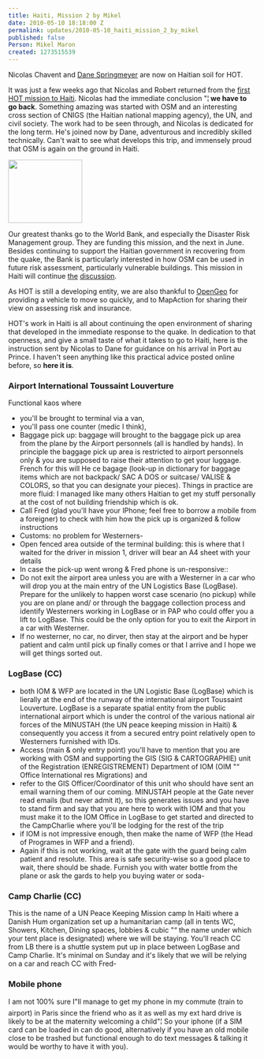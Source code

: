 ```yaml
---
title: Haiti, Mission 2 by Mikel
date: 2010-05-10 18:18:00 Z
permalink: updates/2010-05-10_haiti_mission_2_by_mikel
published: false
Person: Mikel Maron
created: 1273515539
---
```


<p>Nicolas Chavent and <a href="http://www.dbsgeo.com/">Dane Springmeyer</a> are now on Haitian soil for HOT.</p><p>It was just a few weeks ago that Nicolas and Robert returned from the <a href="http://brainoff.com/weblog/2010/03/17/1543">first HOT mission to Haiti</a>. Nicolas had the immediate conclusion "¦<strong> we have to go back</strong>. Something amazing was started with OSM and an interesting cross section of CNIGS (the Haitian national mapping agency), the UN, and civil society. The work had to be seen through, and Nicolas is dedicated for the long term. He's joined now by Dane, adventurous and incredibly skilled technically. Can't wait to see what develops this trip, and immensely proud that OSM is again on the ground in Haiti.</p><p><img src="http://brainoff.com/weblog/wp-content/uploads/2010/05/wblogo-300x257.png" alt="" style="width:150px;height:128px"></p><p>Our greatest thanks go to the World Bank, and especially the Disaster Risk Management group. They are funding this mission, and the next in June. Besides continuing to support the Haitian government in recovering from the quake, the Bank is particularly interested in how OSM can be used in future risk assessment, particularly vulnerable buildings. This mission in Haiti will continue <a href="https://twitter.com/wonderchook/status/11672335939">the</a> <a href="http://community.understandrisk.org/">discussion</a>.</p><p>As HOT is still a developing entity, we are also thankful to <a href="http://opengeo.org/">OpenGeo</a> for providing a vehicle to move so quickly, and to MapAction for sharing their view on assessing risk and insurance.</p><p>HOT's work in Haiti is all about continuing the open environment of sharing that developed in the immediate response to the quake. In dedication to that openness, and give a small taste of what it takes to go to Haiti, here is the instruction sent by Nicolas to Dane for guidance on his arrival in Port au Prince. I haven't seen anything like this practical advice posted online before, so <strong>here it is</strong>.</p><h3>Airport International Toussaint Louverture</h3><p>Functional kaos where&nbsp;</p><ul><li>you'll be brought to terminal via a van,</li><li>you'll pass one counter (medic I think),</li><li>Baggage pick up: baggage will brought to the baggage pick up area from the plane by the Airport personnels (all is handled by hands). In principle the baggage pick up area is restricted to airport personnels only &amp; you are supposed to raise their attention to get your luggage. French for this will He ce bagage (look-up in dictionary for baggage items which are not backpack/ SAC A DOS or suitcase/ VALISE &amp; COLORS, so that you can designate your pieces). Things in practice are more fluid: I managed like many others Haitian to get my stuff personally at the cost of not building friendship which is ok.</li><li>Call Fred (glad you'll have your IPhone; feel free to borrow a mobile from a foreigner) to check with him how the pick up is organized &amp; follow instructions</li><li>Customs: no problem for Westerners-</li><li>Open fenced area outside of the terminal building: this is where that I waited for the driver in mission 1, driver will bear an A4 sheet with your details</li><li>In case the pick-up went wrong &amp; Fred phone is un-responsive::</li><li>Do not exit the airport area unless you are with a Westerner in a car who will drop you at the main entry of the UN Logistics Base (LogBase). Prepare for the unlikely to happen worst case scenario (no pickup) while you are on plane and/ or through the baggage collection process and identify Westerners working in LogBase or in PAP who could offer you a lift to LogBase. This could be the only option for you to exit the Airport in a car with Westerner.</li><li>If no westerner, no car, no dirver, then stay at the airport and be hyper patient and calm until pick up finally comes or that I arrive and I hope we will get things sorted out.</li></ul><h3>LogBase (CC)</h3><ul><li>both IOM &amp; WFP are located in the UN Logistic Base (LogBase) which is lierally at the end of the runway of the international airport Toussaint Louverture. LogBase is a separate spatial entity from the public international airport which is under the control of the various national air forces of the MINUSTAH (the UN peace keeping mission in Haiti) &amp; consequently you access it from a secured entry point relatively open to Westerners furnished with IDs.</li><li>Access (main &amp; only entry point) you'll have to mention that you are working with OSM and supporting the GIS (SIG &amp; CARTOGRAPHIE) unit of the Registration (ENREGISTREMENT) Department of IOM (OIM "“ Office International res Migrations) and</li><li>refer to the GIS Officer/Coordinator of this unit who should have sent an email warning them of our coming. MINUSTAH people at the Gate never read emails (but never admit it), so this generates issues and you have to stand firm and say that you are here to work with IOM and that you must make it to the IOM Office in LogBase to get started and directed to the CampCharlie where you'll be lodging for the rest of the trip</li><li>if IOM is not impressive enough, then make the name of WFP (the Head of Programes in WFP and a friend).</li><li>Again if this is not working, wait at the gate with the guard being calm patient and resolute. This area is safe security-wise so a good place to wait, there should be shade. Furnish you with water bottle from the plane or ask the gards to help you buying water or soda-</li></ul><h3>Camp Charlie (CC)</h3><p>This is the name of a UN Peace Keeping Mission camp In Haiti where a Danish Hum organization set up a humanitarian camp (all in tents WC, Showers, Kitchen, Dining spaces, lobbies &amp; cubic "“ the name under which your tent place is designated) where we will be staying. You'll reach CC from LB there is a shuttle system put up in place between LogBase and Camp Charlie. It's minimal on Sunday and it's likely that we will be relying on a car and reach CC with Fred-</p><h3>Mobile phone</h3><p>I am not 100% sure I"ll manage to get my phone in my commute (train to airport) in Paris since the friend who as it as well as my ext hard drive is likely to be at the maternity welcoming a child"¦ So your iphone (if a SIM card can be loaded in can do good, alternatively if you have an old mobile close to be trashed but functional enough to do text messages &amp; talking it would be worthy to have it with you).</p>
